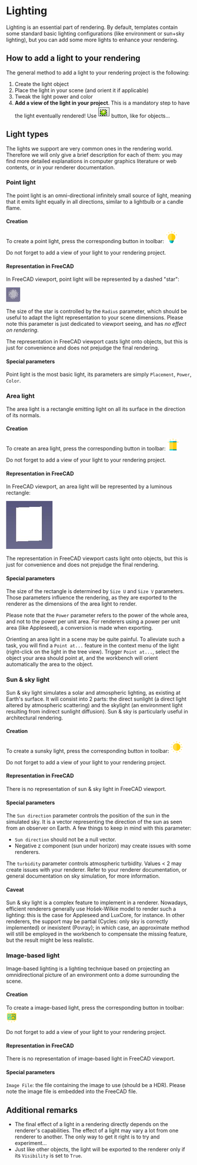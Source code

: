 # Lighting

Lighting is an essential part of rendering. By default, templates contain some
standard basic lighting configurations (like environment or sun+sky lighting),
but you can add some more lights to enhance your rendering.

## How to add a light to your rendering

The general method to add a light to your rendering project is the following: 
1. Create the light object
2. Place the light in your scene (and orient it if applicable)
3. Tweak the light power and color
4. **Add a view of the light in your project**. This is a mandatory step to
   have the light eventually rendered! Use <img src=../icons/RenderView.svg
   height=32> button, like for objects...

## Light types

The lights we support are very common ones in the rendering world. Therefore we
will only give a brief description for each of them: you may find more detailed
explanations in computer graphics literature or web contents, or in your
renderer documentation.

### Point light

The point light is an omni-directional infinitely small source of light, meaning
that it emits light equally in all directions, similar to a lightbulb or a candle
flame.

#### Creation

To create a point light, press the corresponding button in toolbar: <img
src=../icons/PointLight.svg height=32>

Do not forget to add a view of your light to your rendering project.

#### Representation in FreeCAD

In FreeCAD viewport, point light will be represented by a dashed "star":

![](./pointlight.jpg)

The size of the star is controlled by the `Radius` parameter, which should be
useful to adapt the light representation to your scene dimensions.  Please note
this parameter is just dedicated to viewport seeing, and has *no effect on
rendering*. 

The representation in FreeCAD viewport casts light onto objects, but this is just
for convenience and does not prejudge the final rendering.

#### Special parameters

Point light is the most basic light, its parameters are simply `Placement`, `Power`,
`Color`.

### Area light

The area light is a rectangle emitting light on all its surface in the
direction of its normals.

#### Creation

To create an area light, press the corresponding button in toolbar: <img
src=../icons/AreaLight.svg height=32>

Do not forget to add a view of your light to your rendering project.

#### Representation in FreeCAD

In FreeCAD viewport, an area light will be represented by a luminous rectangle:

![](./arealight.jpg)

The representation in FreeCAD viewport casts light onto objects, but this is just
for convenience and does not prejudge the final rendering.

#### Special parameters

The size of the rectangle is determined by `Size U` and `Size V`
parameters. Those parameters influence the rendering, as they are exported to
the renderer as the dimensions of the area light to render.

Please note that the `Power` parameter refers to the power of the whole area,
and not to the power per unit area. For renderers using a power per unit area
(like Appleseed), a conversion is made when exporting.

Orienting an area light in a scene may be quite painful. To alleviate such a
task, you will find a `Point at...` feature in the context menu of the light
(right-click on the light in the tree view). Trigger `Point at...`, select the
object your area should point at, and the workbench will orient automatically
the area to the object.

### Sun & sky light

Sun & sky light simulates a solar and atmospheric lighting, as existing at
Earth's surface. It will consist into 2 parts: the direct sunlight (a direct
light altered by atmospheric scattering) and the skylight (an environment light
resulting from indirect sunlight diffusion). Sun & sky is particularly useful
in architectural rendering.

#### Creation

To create a sunsky light, press the corresponding button in toolbar: <img
src=../icons/SunskyLight.svg height=32>

Do not forget to add a view of your light to your rendering project.

#### Representation in FreeCAD

There is no representation of sun & sky light in FreeCAD viewport.

#### Special parameters

The `Sun direction` parameter controls the position of the sun in the simulated
sky. It is a vector representing the direction of the sun as seen from an
observer on Earth.  A few things to keep in mind with this parameter:
* `Sun direction` should not be a null vector.
* Negative z component (sun under horizon) may create issues with some renderers.

The `turbidity` parameter controls atmospheric turbidity. Values < 2 may create
issues with your renderer.  Refer to your renderer documentation, or general
documentation on sky simulation, for more information.

#### Caveat

Sun & sky light is a complex feature to implement in a renderer.  Nowadays,
efficient renderers generally use Hošek-Wilkie model to render such a lighting:
this is the case for Appleseed and LuxCore, for instance. In other renderers,
the support may be partial (Cycles: only sky is correctly implemented) or
inexistent (Povray); in which case, an approximate method will still be
employed in the workbench to compensate the missing feature, but the result
might be less realistic.

### Image-based light

Image-based lighting is a lighting technique based on projecting an
omnidirectional picture of an environment onto a dome surrounding the scene.

#### Creation

To create a image-based light, press the corresponding button in toolbar: <img
src=../icons/ImageLight.svg height=32>

Do not forget to add a view of your light to your rendering project.

#### Representation in FreeCAD

There is no representation of image-based light in FreeCAD viewport.

#### Special parameters

`Image File`: the file containing the image to use (should be a HDR). Please
note the image file is embedded into the FreeCAD file.

## Additional remarks

* The final effect of a light in a rendering directly depends on the renderer's
  capabilities.  The effect of a light may vary a lot from one renderer to
  another. The only way to get it right is to try and experiment...
* Just like other objects, the light will be exported to the renderer only if
  its `Visibility` is set to `True`.
